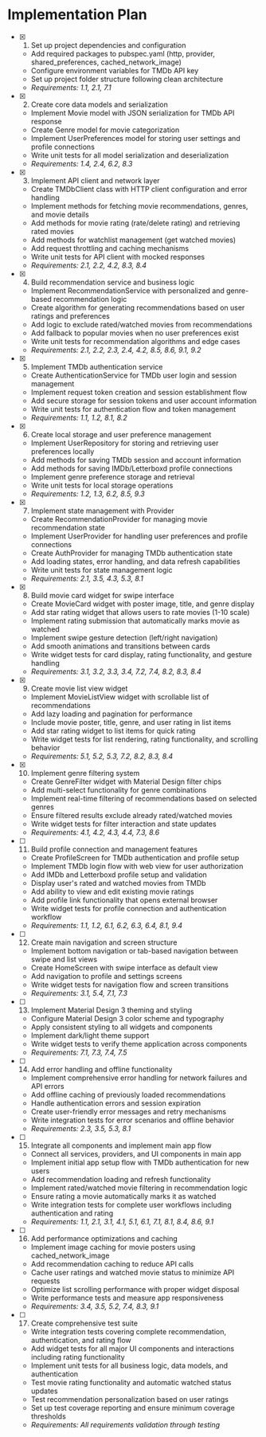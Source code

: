 # Implementation Plan

- [x] 1. Set up project dependencies and configuration
  - Add required packages to pubspec.yaml (http, provider, shared_preferences, cached_network_image)
  - Configure environment variables for TMDb API key
  - Set up project folder structure following clean architecture
  - _Requirements: 1.1, 2.1, 7.1_

- [x] 2. Create core data models and serialization
  - Implement Movie model with JSON serialization for TMDb API response
  - Create Genre model for movie categorization
  - Implement UserPreferences model for storing user settings and profile connections
  - Write unit tests for all model serialization and deserialization
  - _Requirements: 1.4, 2.4, 6.2, 8.3_

- [x] 3. Implement API client and network layer
  - Create TMDbClient class with HTTP client configuration and error handling
  - Implement methods for fetching movie recommendations, genres, and movie details
  - Add methods for movie rating (rate/delete rating) and retrieving rated movies
  - Add methods for watchlist management (get watched movies)
  - Add request throttling and caching mechanisms
  - Write unit tests for API client with mocked responses
  - _Requirements: 2.1, 2.2, 4.2, 8.3, 8.4_

- [x] 4. Build recommendation service and business logic
  - Implement RecommendationService with personalized and genre-based recommendation logic
  - Create algorithm for generating recommendations based on user ratings and preferences
  - Add logic to exclude rated/watched movies from recommendations
  - Add fallback to popular movies when no user preferences exist
  - Write unit tests for recommendation algorithms and edge cases
  - _Requirements: 2.1, 2.2, 2.3, 2.4, 4.2, 8.5, 8.6, 9.1, 9.2_

- [x] 5. Implement TMDb authentication service
  - Create AuthenticationService for TMDb user login and session management
  - Implement request token creation and session establishment flow
  - Add secure storage for session tokens and user account information
  - Write unit tests for authentication flow and token management
  - _Requirements: 1.1, 1.2, 8.1, 8.2_

- [x] 6. Create local storage and user preference management
  - Implement UserRepository for storing and retrieving user preferences locally
  - Add methods for saving TMDb session and account information
  - Add methods for saving IMDb/Letterboxd profile connections
  - Implement genre preference storage and retrieval
  - Write unit tests for local storage operations
  - _Requirements: 1.2, 1.3, 6.2, 8.5, 9.3_

- [x] 7. Implement state management with Provider
  - Create RecommendationProvider for managing movie recommendation state
  - Implement UserProvider for handling user preferences and profile connections
  - Create AuthProvider for managing TMDb authentication state
  - Add loading states, error handling, and data refresh capabilities
  - Write unit tests for state management logic
  - _Requirements: 2.1, 3.5, 4.3, 5.3, 8.1_

- [x] 8. Build movie card widget for swipe interface
  - Create MovieCard widget with poster image, title, and genre display
  - Add star rating widget that allows users to rate movies (1-10 scale)
  - Implement rating submission that automatically marks movie as watched
  - Implement swipe gesture detection (left/right navigation)
  - Add smooth animations and transitions between cards
  - Write widget tests for card display, rating functionality, and gesture handling
  - _Requirements: 3.1, 3.2, 3.3, 3.4, 7.2, 7.4, 8.2, 8.3, 8.4_

- [x] 9. Create movie list view widget
  - Implement MovieListView widget with scrollable list of recommendations
  - Add lazy loading and pagination for performance
  - Include movie poster, title, genre, and user rating in list items
  - Add star rating widget to list items for quick rating
  - Write widget tests for list rendering, rating functionality, and scrolling behavior
  - _Requirements: 5.1, 5.2, 5.3, 7.2, 8.2, 8.3, 8.4_

- [x] 10. Implement genre filtering system
  - Create GenreFilter widget with Material Design filter chips
  - Add multi-select functionality for genre combinations
  - Implement real-time filtering of recommendations based on selected genres
  - Ensure filtered results exclude already rated/watched movies
  - Write widget tests for filter interaction and state updates
  - _Requirements: 4.1, 4.2, 4.3, 4.4, 7.3, 8.6_

- [ ] 11. Build profile connection and management features
  - Create ProfileScreen for TMDb authentication and profile setup
  - Implement TMDb login flow with web view for user authorization
  - Add IMDb and Letterboxd profile setup and validation
  - Display user's rated and watched movies from TMDb
  - Add ability to view and edit existing movie ratings
  - Add profile link functionality that opens external browser
  - Write widget tests for profile connection and authentication workflow
  - _Requirements: 1.1, 1.2, 6.1, 6.2, 6.3, 6.4, 8.1, 9.4_

- [ ] 12. Create main navigation and screen structure
  - Implement bottom navigation or tab-based navigation between swipe and list views
  - Create HomeScreen with swipe interface as default view
  - Add navigation to profile and settings screens
  - Write widget tests for navigation flow and screen transitions
  - _Requirements: 3.1, 5.4, 7.1, 7.3_

- [ ] 13. Implement Material Design 3 theming and styling
  - Configure Material Design 3 color scheme and typography
  - Apply consistent styling to all widgets and components
  - Implement dark/light theme support
  - Write widget tests to verify theme application across components
  - _Requirements: 7.1, 7.3, 7.4, 7.5_

- [ ] 14. Add error handling and offline functionality
  - Implement comprehensive error handling for network failures and API errors
  - Add offline caching of previously loaded recommendations
  - Handle authentication errors and session expiration
  - Create user-friendly error messages and retry mechanisms
  - Write integration tests for error scenarios and offline behavior
  - _Requirements: 2.3, 3.5, 5.3, 8.1_

- [ ] 15. Integrate all components and implement main app flow
  - Connect all services, providers, and UI components in main app
  - Implement initial app setup flow with TMDb authentication for new users
  - Add recommendation loading and refresh functionality
  - Implement rated/watched movie filtering in recommendation logic
  - Ensure rating a movie automatically marks it as watched
  - Write integration tests for complete user workflows including authentication and rating
  - _Requirements: 1.1, 2.1, 3.1, 4.1, 5.1, 6.1, 7.1, 8.1, 8.4, 8.6, 9.1_

- [ ] 16. Add performance optimizations and caching
  - Implement image caching for movie posters using cached_network_image
  - Add recommendation caching to reduce API calls
  - Cache user ratings and watched movie status to minimize API requests
  - Optimize list scrolling performance with proper widget disposal
  - Write performance tests and measure app responsiveness
  - _Requirements: 3.4, 3.5, 5.2, 7.4, 8.3, 9.1_

- [ ] 17. Create comprehensive test suite
  - Write integration tests covering complete recommendation, authentication, and rating flow
  - Add widget tests for all major UI components and interactions including rating functionality
  - Implement unit tests for all business logic, data models, and authentication
  - Test movie rating functionality and automatic watched status updates
  - Test recommendation personalization based on user ratings
  - Set up test coverage reporting and ensure minimum coverage thresholds
  - _Requirements: All requirements validation through testing_